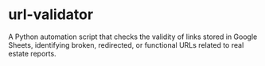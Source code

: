 # url-validator
A Python automation script that checks the validity of links stored in Google Sheets, identifying broken, redirected, or functional URLs related to real estate reports.
